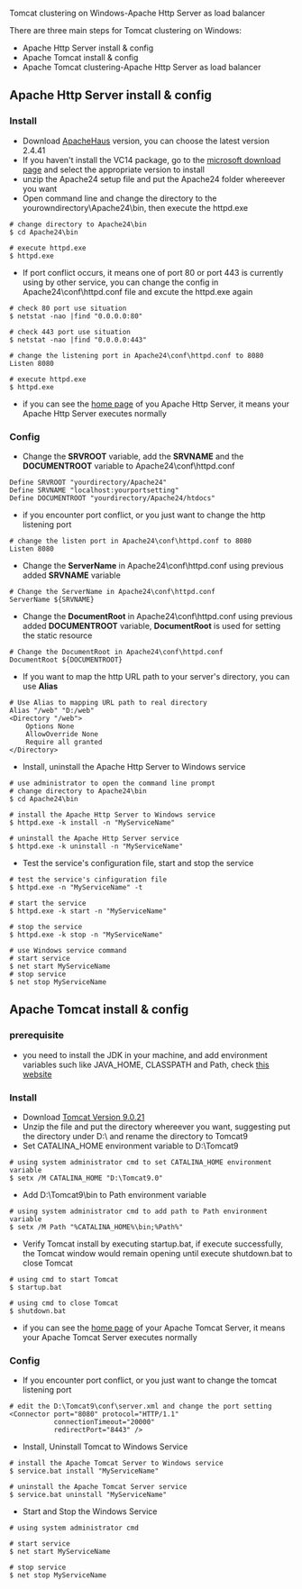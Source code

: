 Tomcat clustering on Windows-Apache Http Server as load balancer 

There are three main steps for Tomcat clustering on Windows:

- Apache Http Server install & config
- Apache Tomcat install & config
- Apache Tomcat clustering-Apache Http Server as load balancer

## Apache Http Server install & config

### Install

- Download [ApacheHaus](https://www.apachehaus.com/cgi-bin/download.plx) version, you can choose the latest version 2.4.41
- If you haven't install the VC14 package, go to the [microsoft download page](https://www.microsoft.com/zh-tw/download/details.aspx?id=48145) and select the appropriate version to install
- unzip the Apache24 setup file and put the Apache24 folder whereever you want
- Open command line and change the directory to the yourowndirectory\Apache24\bin, then execute the httpd.exe

```
# change directory to Apache24\bin
$ cd Apache24\bin

# execute httpd.exe
$ httpd.exe
```

- If  port conflict occurs, it means one of port 80 or port 443 is currently using by other service, you can change the config in Apache24\conf\httpd.conf file and excute the httpd.exe again

```
# check 80 port use situation
$ netstat -nao |find "0.0.0.0:80"

# check 443 port use situation
$ netstat -nao |find "0.0.0.0:443"

# change the listening port in Apache24\conf\httpd.conf to 8080
Listen 8080

# execute httpd.exe
$ httpd.exe
```

- if you can see the [home page](http://localhost:8080) of you Apache Http Server, it means your Apache Http Server executes normally

### Config

- Change the **SRVROOT**  variable, add the **SRVNAME**  and the **DOCUMENTROOT**  variable to Apache24\conf\httpd.conf 

```
Define SRVROOT "yourdirectory/Apache24"
Define SRVNAME "localhost:yourportsetting"
Define DOCUMENTROOT "yourdirectory/Apache24/htdocs"
```

- if you encounter port conflict, or you just want to change the http listening port

```
# change the listen port in Apache24\conf\httpd.conf to 8080
Listen 8080
```

- Change the **ServerName** in Apache24\conf\httpd.conf using previous added **SRVNAME** variable

```
# Change the ServerName in Apache24\conf\httpd.conf
ServerName ${SRVNAME}
```

- Change the **DocumentRoot** in Apache24\conf\httpd.conf using previous added **DOCUMENTROOT** variable, **DocumentRoot** is used for setting the static resource 

```
# Change the DocumentRoot in Apache24\conf\httpd.conf
DocumentRoot ${DOCUMENTROOT}
```

- If you want to map the http URL path to your server's directory, you can use **Alias** 

```
# Use Alias to mapping URL path to real directory
Alias "/web" "D:/web" 
<Directory "/web">
	Options None
	AllowOverride None
	Require all granted
</Directory>
```

- Install, uninstall the Apache Http Server to Windows service

```
# use administrator to open the command line prompt
# change directory to Apache24\bin
$ cd Apache24\bin

# install the Apache Http Server to Windows service
$ httpd.exe -k install -n "MyServiceName"

# uninstall the Apache Http Server service
$ httpd.exe -k uninstall -n "MyServiceName"
```

- Test the service's configuration file, start and stop the service

```
# test the service's cinfiguration file
$ httpd.exe -n "MyServiceName" -t

# start the service
$ httpd.exe -k start -n "MyServiceName"

# stop the service
$ httpd.exe -k stop -n "MyServiceName"

# use Windows service command
# start service
$ net start MyServiceName
# stop service
$ net stop MyServiceName
```

## Apache Tomcat install & config

### prerequisite

- you need to install the JDK in your machine, and add environment variables such like JAVA_HOME,  CLASSPATH and Path, check [this website](https://caterpillar.gitbooks.io/javase6tutorial/content/c2.html)

### Install

- Download [Tomcat Version 9.0.21](https://archive.apache.org/dist/tomcat/tomcat-9/v9.0.21/bin/apache-tomcat-9.0.21-windows-x64.zip) 
- Unzip the file and put the directory whereever you want, suggesting put the directory under D:\ and rename the directory to Tomcat9
- Set CATALINA_HOME environment variable to D:\Tomcat9

```
# using system administrator cmd to set CATALINA_HOME environment variable
$ setx /M CATALINA_HOME "D:\Tomcat9.0"
```

- Add D:\Tomcat9\bin to Path environment variable 

```
# using system administrator cmd to add path to Path environment variable
$ setx /M Path "%CATALINA_HOME%\bin;%Path%"
```

- Verify Tomcat install by executing startup.bat, if execute successfully, the Tomcat window would remain opening until execute shutdown.bat to close Tomcat

```
# using cmd to start Tomcat
$ startup.bat

# using cmd to close Tomcat
$ shutdown.bat
```

- if you can see the [home page](http://localhost:8080) of your Apache Tomcat Server, it means your Apache Tomcat Server executes normally 

### Config

- If you encounter port conflict, or you just want to change the tomcat listening port

```
# edit the D:\Tomcat9\conf\server.xml and change the port setting
<Connector port="8080" protocol="HTTP/1.1"
           connectionTimeout="20000"
           redirectPort="8443" />
```

- Install, Uninstall Tomcat to Windows Service

```
# install the Apache Tomcat Server to Windows service
$ service.bat install "MyServiceName"

# uninstall the Apache Tomcat Server service
$ service.bat uninstall "MyServiceName"
```

- Start and Stop the Windows Service

```
# using system administrator cmd

# start service
$ net start MyServiceName

# stop service
$ net stop MyServiceName
```

